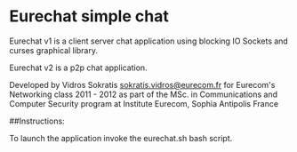 Eurechat simple chat
====================

Eurechat v1 is a client server chat application using blocking IO Sockets and curses graphical library.

Eurechat v2 is a p2p chat application.

Developed by Vidros Sokratis <sokratis.vidros@eurecom.fr> for Eurecom's Networking class 2011 - 2012 
as part of the MSc. in Communications and Computer Security program at Institute Eurecom, Sophia Antipolis France

##Instructions:

To launch the application invoke the eurechat.sh bash script.
